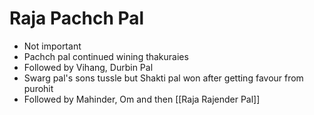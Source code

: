 # Raja Pachch Pal
* Not important
* Pachch pal continued wining thakuraies
* Followed by Vihang, Durbin Pal
* Swarg pal's sons tussle but Shakti pal won after getting favour from purohit
* Followed by Mahinder, Om and then [[Raja Rajender Pal]]